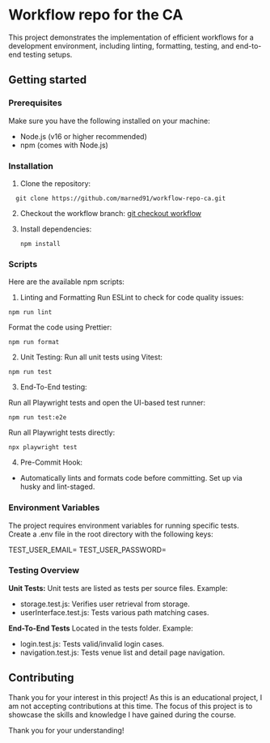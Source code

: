 # Workflow repo for the CA

This project demonstrates the implementation of efficient workflows for a development environment, including linting, formatting, testing, and end-to-end testing setups.

## Getting started

### Prerequisites

Make sure you have the following installed on your machine:

- Node.js (v16 or higher recommended)
- npm (comes with Node.js)

### Installation

1. Clone the repository:
 ```
   git clone https://github.com/marned91/workflow-repo-ca.git
   ```
2. Checkout the workflow branch:
   [git checkout workflow](https://github.com/marned91/workflow-repo-ca/tree/workflow)

3. Install dependencies:
   ```
   npm install
   ```

### Scripts

Here are the available npm scripts:

1. Linting and Formatting
Run ESLint to check for code quality issues:
```
npm run lint
```
Format the code using Prettier:
```
npm run format
```

2. Unit Testing:
Run all unit tests using Vitest:
```
npm run test
```
3. End-To-End testing:

Run all Playwright tests and open the UI-based test runner:
```
npm run test:e2e
```
Run all Playwright tests directly:
```
npx playwright test
```

4. Pre-Commit Hook:

- Automatically lints and formats code before committing. Set up via husky and lint-staged.

### Environment Variables

The project requires environment variables for running specific tests. Create a .env file in the root directory with the following keys:

TEST_USER_EMAIL=
TEST_USER_PASSWORD=

### Testing Overview

**Unit Tests:**
Unit tests are listed as tests per source files.
Example:

- storage.test.js: Verifies user retrieval from storage.
- userInterface.test.js: Tests various path matching cases.

**End-To-End Tests**
Located in the tests folder.
Example:

- login.test.js: Tests valid/invalid login cases.
- navigation.test.js: Tests venue list and detail page navigation.

## Contributing
Thank you for your interest in this project! As this is an educational project, I am not accepting contributions at this time. The focus of this project is to showcase the skills and knowledge I have gained during the course.

Thank you for your understanding!


